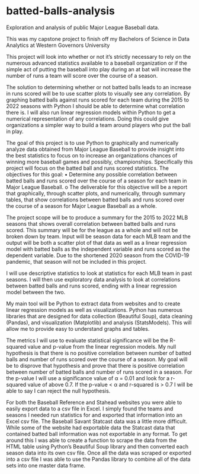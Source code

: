 # batted-balls-analysis
Exploration and analysis of public Major League Baseball data. 

This was my capstone project to finish off my Bachelors of Science in Data Analytics at Western Governors University

This project will look into whether or not it’s strictly necessary to rely on the numerous advanced statistics available to a baseball organization or if the simple act of putting the baseball into play during an at bat will increase the number of runs a team will score over the course of a season.

The solution to determining whether or not batted balls leads to an increase in runs scored will be to use scatter plots to visually see any correlation. By graphing batted balls against runs scored for each team during the 2015 to 2022 seasons with Python I should be able to determine what correlation there is. I will also run linear regression models within Python to get a numerical representation of any correlations. Doing this could give organizations a simpler way to build a team around players who put the ball in play.

The goal of this project is to use Python to graphically and numerically analyze data obtained from Major League Baseball to provide insight into the best statistics to focus on to increase an organizations chances of winning more baseball games and possibly, championships. Specifically this project will focus on the batted ball and runs scored statistics.
The objectives for this goal: • Determine any possible correlation between batted balls and runs scored over the course of a season for each team in Major League Baseball. o The deliverable for this objective will be a report that graphically, through scatter plots, and numerically, through summary tables, that show correlations between batted balls and runs scored over the course of a season for Major League Baseball as a whole.

The project scope will be to produce a summary for the 2015 to 2022 MLB seasons that shows overall correlation between batted balls and runs scored. This summary will be for the league as a whole and will not be broken down by team. Input will be season data for each MLB team and the output will be both a scatter plot of that data as well as a linear regression model with batted balls as the independent variable and runs scored as the dependent variable. Due to the shortened 2020 season from the COVID-19 pandemic, that season will not be included in this project.

I will use descriptive statistics to look at statistics for each MLB team in past seasons. I will then use exploratory data analysis to look at correlations between batted balls and runs scored, ending with a linear regression model between the two.

My main tool will be Python to extract data from websites and to create linear regression models as well as visualizations. Python has numerous libraries that are designed for data collection (Beautiful Soup), data cleaning (Pandas), and visualization (Matplotlib) and analysis (StatsModels). This will allow me to provide easy to understand graphs and tables.

The metrics I will use to evaluate statistical significance will be the R-squared value and p-value from the linear regression models. My null hypothesis is that there is no positive correlation between number of batted balls and number of runs scored over the course of a season. My goal will be to disprove that hypothesis and prove that there is positive correlation between number of batted balls and number of runs scored in a season. For the p-value I will use a significance value of α = 0.01 and look for a r-squared value of above 0.7. If the p-value < α and r-squared is > 0.7 I will be able to say I can reject the null hypothesis.

For both the Baseball Reference and Stahead websites you were able to easily export data to a csv file in Excel. I simply found the teams and seasons I needed run statistics for and exported that information into an Excel csv file. The Baseball Savant Statcast data was a little more difficult. While some of the website had exportable data the Statcast data that contained batted ball information was not exportable in any format. To get around this I was able to create a function to scrape the data from the HTML table using Python’s Beautiful Soup library and then converted each season data into its own csv file. Once all the data was scraped or exported into a csv file I was able to use the Pandas library to combine all of the data sets into one master data frame.

